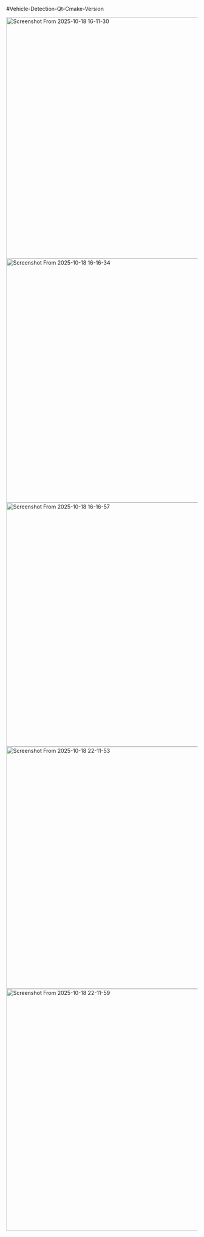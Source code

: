 #Vehicle-Detection-Qt-Cmake-Version

<img width="813" height="635" alt="Screenshot From 2025-10-18 16-11-30" src="https://github.com/user-attachments/assets/dd12058d-4594-459b-a20a-75f27a6bf52d" />

<img width="809" height="642" alt="Screenshot From 2025-10-18 16-16-34" src="https://github.com/user-attachments/assets/85d8867e-1da6-4dc2-8e03-b55c45a1fb81" />

<img width="809" height="642" alt="Screenshot From 2025-10-18 16-16-57" src="https://github.com/user-attachments/assets/f2ee7592-6e22-499b-a757-d6f059da3ce6" />

<img width="812" height="637" alt="Screenshot From 2025-10-18 22-11-53" src="https://github.com/user-attachments/assets/c52252a8-f333-4d9a-bdf8-017446b09ef7" />

<img width="812" height="637" alt="Screenshot From 2025-10-18 22-11-59" src="https://github.com/user-attachments/assets/c0f6513b-9ed0-4227-9a96-a13e5d1acb87" />

